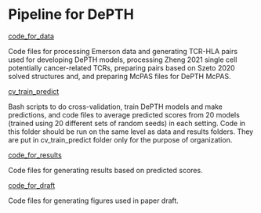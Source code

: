 
# Pipeline for DePTH

[code_for_data](https://github.com/Sun-lab/DePTH_pipeline/tree/main/code_for_data)

Code files for processing Emerson data and generating TCR-HLA pairs used for developing DePTH models, processing Zheng 2021 single cell potentially cancer-related TCRs, preparing pairs based on Szeto 2020 solved structures and, and preparing McPAS files for DePTH McPAS.

[cv_train_predict](https://github.com/Sun-lab/DePTH_pipeline/tree/main/cv_train_predict)

Bash scripts to do cross-validation, train DePTH models and make predictions, and code files to average predicted scores from 20 models (trained using 20 different sets of random seeds) in each setting. Code in this folder should be run on the same level as data and results folders. They are put in cv_train_predict folder only for the purpose of organization.

[code_for_results](https://github.com/Sun-lab/DePTH_pipeline/tree/main/code_for_results)

Code files for generating results based on predicted scores.

[code_for_draft](https://github.com/Sun-lab/DePTH_pipeline/tree/main/code_for_draft)

Code files for generating figures used in paper draft.





<br />  
